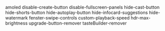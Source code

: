amoled
disable-create-button
disable-fullscreen-panels
hide-cast-button
hide-shorts-button
hide-autoplay-button
hide-infocard-suggestions
hide-watermark
fenster-swipe-controls
custom-playback-speed
hdr-max-brightness
upgrade-button-remover
tasteBuilder-remover
